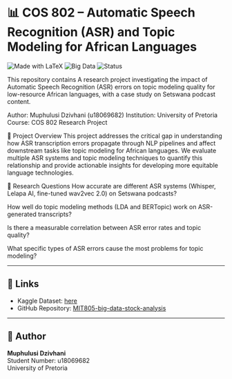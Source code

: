 # 📊 COS 802 – Automatic Speech Recognition (ASR) and Topic Modeling for African Languages

![Made with LaTeX](https://img.shields.io/badge/Made%20with-LaTeX-blue?logo=latex)
![Big Data](https://img.shields.io/badge/Focus-Big%20Data-orange)
![Status](https://img.shields.io/badge/Assignment-Completed-brightgreen)


This repository contains  A research project investigating the impact of Automatic Speech Recognition (ASR) errors on topic modeling quality for low-resource African languages, with a case study on Setswana podcast content.

Author: Muphulusi Dzivhani (u18069682)
Institution: University of Pretoria
Course: COS 802 Research Project

📖 Project Overview
This project addresses the critical gap in understanding how ASR transcription errors propagate through NLP pipelines and affect downstream tasks like topic modeling for African languages. We evaluate multiple ASR systems and topic modeling techniques to quantify this relationship and provide actionable insights for developing more equitable language technologies.

🎯 Research Questions
How accurate are different ASR systems (Whisper, Lelapa AI, fine-tuned wav2vec 2.0) on Setswana podcasts?

How well do topic modeling methods (LDA and BERTopic) work on ASR-generated transcripts?

Is there a measurable correlation between ASR error rates and topic quality?

What specific types of ASR errors cause the most problems for topic modeling?

---

## 🔗 Links
- Kaggle Dataset: [here](https://commonvoice.mozilla.org/en/datasets)  
- GitHub Repository: [MIT805-big-data-stock-analysis](https://github.com/18069682/Automatic-Speech-Recognition-ASR-and-Topic-Modeling-for-African-Languages)

---

## 📝 Author
**Muphulusi Dzivhani**  
Student Number: u18069682  
University of Pretoria  
